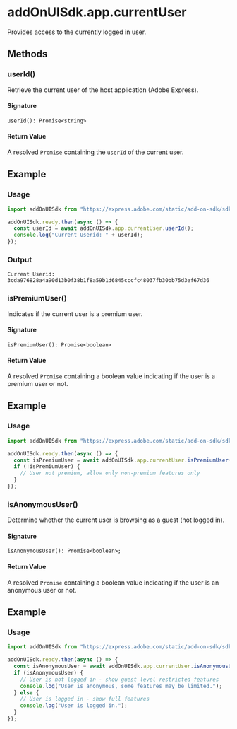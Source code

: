 # addOnUISdk.app.currentUser

Provides access to the currently logged in user.

## Methods

### userId()

Retrieve the current user of the host application (Adobe Express).

#### Signature

`userId(): Promise<string>`

#### Return Value

A resolved `Promise` containing the `userId` of the current user.

## Example

<CodeBlock slots="heading, code" repeat="2" languages="JavaScript" />

### Usage

```js
import addOnUISdk from "https://express.adobe.com/static/add-on-sdk/sdk.js";

addOnUISdk.ready.then(async () => {
  const userId = await addOnUISdk.app.currentUser.userId();
  console.log("Current Userid: " + userId);
});
```

### Output

`Current Userid: 3cda976828a4a90d13b0f38b1f8a59b1d6845cccfc48037fb30bb75d3ef67d36`

### isPremiumUser()

Indicates if the current user is a premium user.

#### Signature

`isPremiumUser(): Promise<boolean>`

#### Return Value

A resolved `Promise` containing a boolean value indicating if the user is a premium user or not.

## Example

### Usage

```js
import addOnUISdk from "https://express.adobe.com/static/add-on-sdk/sdk.js";

addOnUISdk.ready.then(async () => {
  const isPremiumUser = await addOnUISdk.app.currentUser.isPremiumUser();
  if (!isPremiumUser) {
    // User not premium, allow only non-premium features only
  }
});
```

### isAnonymousUser()

Determine whether the current user is browsing as a guest (not logged in).

#### Signature

`isAnonymousUser(): Promise<boolean>;`

#### Return Value

A resolved `Promise` containing a boolean value indicating if the user is an anonymous user or not.

## Example

### Usage

```js
import addOnUISdk from "https://express.adobe.com/static/add-on-sdk/sdk.js";

addOnUISdk.ready.then(async () => {
  const isAnonymousUser = await addOnUISdk.app.currentUser.isAnonymousUser();
  if (isAnonymousUser) {
    // User is not logged in - show guest level restricted features
    console.log("User is anonymous, some features may be limited.");
  } else {
    // User is logged in - show full features
    console.log("User is logged in.");
  }
});
```
